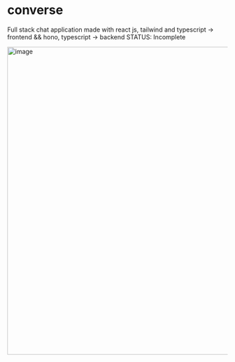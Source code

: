 # converse
Full stack chat application made with react js, tailwind and typescript -> frontend &&
hono, typescript -> backend
STATUS: Incomplete

<img width="1366" height="702" alt="image" src="https://github.com/user-attachments/assets/4ce4767c-2c41-4f0f-9a51-d2059db3765d" />
